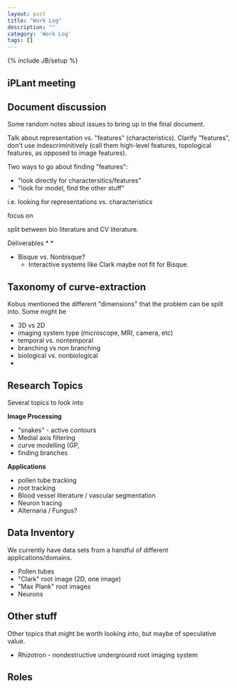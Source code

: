 ```yaml
---
layout: post
title: "Work Log"
description: ""
category: 'Work Log'
tags: []
---
```

{% include JB/setup %}


iPLant meeting
-------------------


Document discussion
------------------

Some random notes about issues to bring up in the final document.


Talk about representation vs. "features" (characteristics).  Clarify "features", don't use indescriminitively (call them high-level features, topological features, as opposed to image features).

Two ways to go about finding "features":
* "look directly for charactersitics/features"
* "look for model, find the other stuff"

i.e. looking for representations vs. characteristics

focus on 

split between bio literature and CV literature.


Deliverables
    * 
    * 

* Bisque vs. Nonbisque?
    * Interactive systems like Clark maybe not fit for Bisque.

Taxonomy of curve-extraction
-----------------------------
Kobus mentioned the different "dimensions"  that the problem can be split into.  Some might be

* 3D vs 2D
* imaging system type (microscope, MRI, camera, etc)
* temporal vs. nontemporal
* branching vs non branching
* biological vs. nonbiological
*  


Research Topics
-----------
Several topics to look into

**Image Processing**

* "snakes" - active contours
* Medial axis filtering
* curve modelling (GP, 
* finding branches

**Applications**

* pollen tube tracking
* root tracking
* Blood vessel literature / vascular segmentation
* Neuron tracing
* Alternaria / Fungus? 


Data Inventory 
---------------
We currently have data sets from a handful of different applications/domains.

* Pollen tubes
* "Clark" root image (2D, one image)
* "Max Plank" root images 
* Neurons


Other stuff
-------
Other topics that might be worth looking into, but maybe of speculative value.

* Rhizotron - nondestructive underground root imaging system 

Roles
---------


